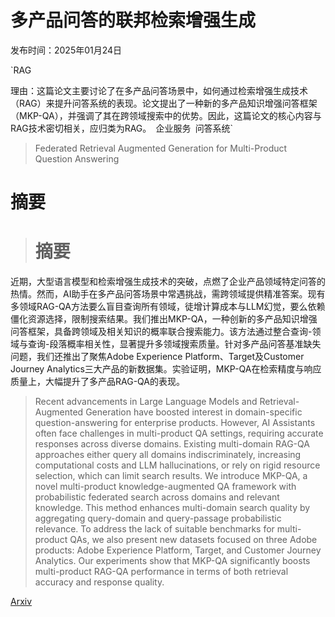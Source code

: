 # 多产品问答的联邦检索增强生成

发布时间：2025年01月24日

`RAG

理由：这篇论文主要讨论了在多产品问答场景中，如何通过检索增强生成技术（RAG）来提升问答系统的表现。论文提出了一种新的多产品知识增强问答框架（MKP-QA），并强调了其在跨领域搜索中的优势。因此，这篇论文的核心内容与RAG技术密切相关，应归类为RAG。` `企业服务` `问答系统`

> Federated Retrieval Augmented Generation for Multi-Product Question Answering

# 摘要

> # 摘要
近期，大型语言模型和检索增强生成技术的突破，点燃了企业产品领域特定问答的热情。然而，AI助手在多产品问答场景中常遇挑战，需跨领域提供精准答案。现有多领域RAG-QA方法要么盲目查询所有领域，徒增计算成本与LLM幻觉，要么依赖僵化资源选择，限制搜索结果。我们推出MKP-QA，一种创新的多产品知识增强问答框架，具备跨领域及相关知识的概率联合搜索能力。该方法通过整合查询-领域与查询-段落概率相关性，显著提升多领域搜索质量。针对多产品问答基准缺失问题，我们还推出了聚焦Adobe Experience Platform、Target及Customer Journey Analytics三大产品的新数据集。实验证明，MKP-QA在检索精度与响应质量上，大幅提升了多产品RAG-QA的表现。

> Recent advancements in Large Language Models and Retrieval-Augmented Generation have boosted interest in domain-specific question-answering for enterprise products. However, AI Assistants often face challenges in multi-product QA settings, requiring accurate responses across diverse domains. Existing multi-domain RAG-QA approaches either query all domains indiscriminately, increasing computational costs and LLM hallucinations, or rely on rigid resource selection, which can limit search results. We introduce MKP-QA, a novel multi-product knowledge-augmented QA framework with probabilistic federated search across domains and relevant knowledge. This method enhances multi-domain search quality by aggregating query-domain and query-passage probabilistic relevance. To address the lack of suitable benchmarks for multi-product QAs, we also present new datasets focused on three Adobe products: Adobe Experience Platform, Target, and Customer Journey Analytics. Our experiments show that MKP-QA significantly boosts multi-product RAG-QA performance in terms of both retrieval accuracy and response quality.

[Arxiv](https://arxiv.org/abs/2501.14998)
